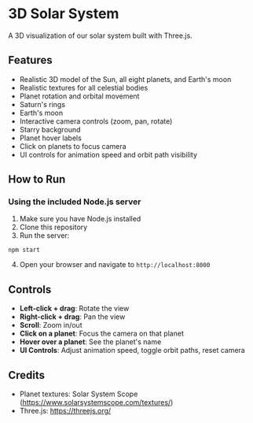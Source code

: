 # 3D Solar System

A 3D visualization of our solar system built with Three.js.

## Features

- Realistic 3D model of the Sun, all eight planets, and Earth's moon
- Realistic textures for all celestial bodies
- Planet rotation and orbital movement
- Saturn's rings
- Earth's moon
- Interactive camera controls (zoom, pan, rotate)
- Starry background
- Planet hover labels
- Click on planets to focus camera
- UI controls for animation speed and orbit path visibility

## How to Run

### Using the included Node.js server

1. Make sure you have Node.js installed
2. Clone this repository
3. Run the server:

```
npm start
```

4. Open your browser and navigate to `http://localhost:8000`

## Controls

- **Left-click + drag**: Rotate the view
- **Right-click + drag**: Pan the view
- **Scroll**: Zoom in/out
- **Click on a planet**: Focus the camera on that planet
- **Hover over a planet**: See the planet's name
- **UI Controls**: Adjust animation speed, toggle orbit paths, reset camera

## Credits

- Planet textures: Solar System Scope (<https://www.solarsystemscope.com/textures/>)
- Three.js: <https://threejs.org/>
